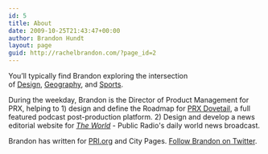 ```yaml
---
id: 5
title: About
date: 2009-10-25T21:43:47+00:00
author: Brandon Hundt
layout: page
guid: http://rachelbrandon.com/?page_id=2
---
```

You&#8217;ll typically find Brandon exploring the intersection of [Design](/category/design), [Geography](/category/geography-2), and [Sports](/category/sports).

During the weekday, Brandon is the Director of Product Management for PRX, helping to 1) design and define the Roadmap for [PRX Dovetail](https://www.prx.org/publishing-platform), a full featured podcast post-production platform. 2) Design and develop a news editorial website for [_The World_](https://theworld.org) - Public Radio's daily world news broadcast.

Brandon has written for [PRI.org](http://www.pri.org/people/brandon-hundt) and City Pages. [Follow Brandon on Twitter](https://twitter.com/BrandonHundt2).
